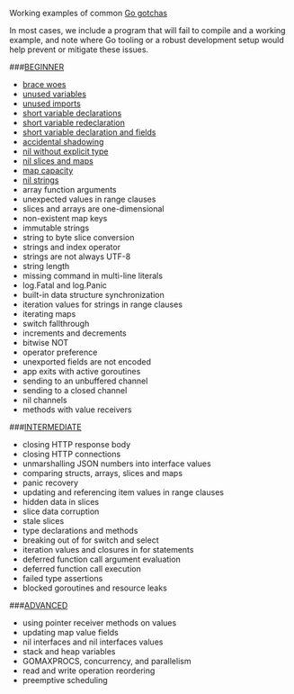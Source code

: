Working examples of common [Go gotchas](http://devs.cloudimmunity.com/gotchas-and-common-mistakes-in-go-golang/)

In most cases, we include a program that will fail to compile and
a working example, and note where Go tooling or a robust development setup would help prevent or mitigate these issues.

###[BEGINNER](https://github.com/buddhamagnet/shades/tree/master/beginner)

* [brace woes](https://github.com/buddhamagnet/shades/tree/master/beginner/braces)
* [unused variables](https://github.com/buddhamagnet/shades/tree/master/beginner/unused_vars)
* [unused imports](https://github.com/buddhamagnet/shades/tree/master/beginner/unused_imports)
* [short variable declarations](https://github.com/buddhamagnet/shades/tree/master/beginner/short_dec)
* [short variable redeclaration](https://github.com/buddhamagnet/shades/tree/master/beginner/short_dec_redeclare)
* [short variable declaration and fields](https://github.com/buddhamagnet/shades/tree/master/beginner/short_dec_fields)
* [accidental shadowing](https://github.com/buddhamagnet/shades/tree/master/beginner/shadow)
* [nil without explicit type](https://github.com/buddhamagnet/shades/tree/master/beginner/nil_type)
* [nil slices and maps](https://github.com/buddhamagnet/shades/tree/master/beginner/nil_collections)
* [map capacity](https://github.com/buddhamagnet/shades/tree/master/beginner/map_cap)
* [nil strings](https://github.com/buddhamagnet/shades/tree/master/beginner/nil_strings)
* array function arguments
* unexpected values in range clauses
* slices and arrays are one-dimensional
* non-existent map keys
* immutable strings
* string to byte slice conversion
* strings and index operator
* strings are not always UTF-8
* string length
* missing command in multi-line literals
* log.Fatal and log.Panic
* built-in data structure synchronization
* iteration values for strings in range clauses
* iterating maps
* switch fallthrough
* increments and decrements
* bitwise NOT
* operator preference
* unexported fields are not encoded
* app exits with active goroutines
* sending to an unbuffered channel
* sending to a closed channel
* nil channels
* methods with value receivers

###[INTERMEDIATE](https://github.com/buddhamagnet/shades/tree/master/intermediate)

* closing HTTP response body
* closing HTTP connections
* unmarshalling JSON numbers into interface values
* comparing structs, arrays, slices and maps
* panic recovery
* updating and referencing item values in range clauses
* hidden data in slices
* slice data corruption
* stale slices
* type declarations and methods
* breaking out of for switch and select
* iteration values and closures in for statements
* deferred function call argument evaluation
* deferred function call execution
* failed type assertions
* blocked goroutines and resource leaks

###[ADVANCED](https://github.com/buddhamagnet/shades/tree/master/advanced)

* using pointer receiver methods on values
* updating map value fields
* nil interfaces and nil interfaces values
* stack and heap variables
* GOMAXPROCS, concurrency, and parallelism
* read and write operation reordering
* preemptive scheduling